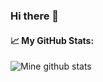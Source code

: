 ### Hi there 👋

<!--
**milanhirapra/milanhirapra** is a ✨ _special_ ✨ repository because its `README.md` (this file) appears on your GitHub profile.

Here are some ideas to get you started:

- 🔭 I’m currently working on ...
- 🌱 I’m currently learning ...
- 👯 I’m looking to collaborate on ...
- 🤔 I’m looking for help with ...
- 💬 Ask me about ...
- 📫 How to reach me: ...
- 😄 Pronouns: ...
- ⚡ Fun fact: ...


![Mine github stats](https://github-readme-stats.vercel.app/api?username=milanhirapra&include_all_commits=true&count_private=true&show_icons=true&theme=synthwave&layout=default&hide=stars,contribs)
-->

#### 📈 My GitHub Stats:

![Mine github stats](https://github-readme-stats.vercel.app/api?username=milanhirapra&include_all_commits=true&count_private=true&show_icons=true&theme=synthwave&layout=default&hide=stars,contribs)

